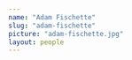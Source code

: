 ```yaml
---
name: "Adam Fischette"
slug: "adam-fischette"
picture: "adam-fischette.jpg"
layout: people
---
```


